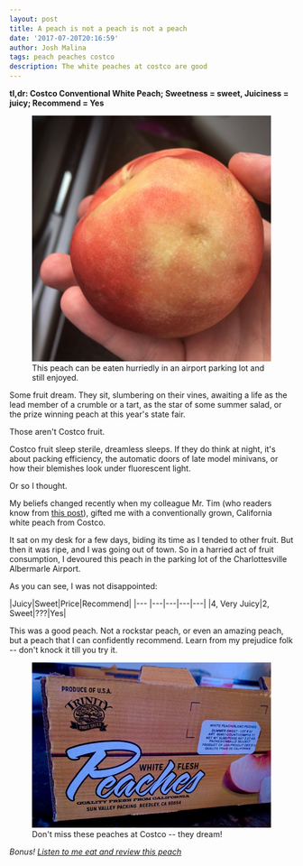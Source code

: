 ```yaml
---
layout: post
title: A peach is not a peach is not a peach
date: '2017-07-20T20:16:59'
author: Josh Malina
tags: peach peaches costco
description: The white peaches at costco are good
---
```


<b>tl,dr: Costco Conventional White Peach; Sweetness = sweet, Juiciness = juicy; Recommend = Yes</b>

<figure>
    <img src="/assets/images/costco_wh_conv_peach.jpg">
    <figcaption>This peach can be eaten hurriedly in an airport parking lot and still enjoyed.</figcaption>
</figure>

Some fruit dream. They sit, slumbering on their vines, awaiting a life as the lead member of a crumble or a tart,
as the star of some summer salad, or the prize winning peach at this year's state fair.

Those aren't Costco fruit.

Costco fruit sleep sterile, dreamless sleeps. If they do think at night, it's about packing efficiency, the automatic doors of
late model minivans, or how their blemishes look under fluorescent light.

Or so I thought.

My beliefs changed recently when my colleague
Mr. Tim (who readers know from <a href="/The_Center_Cannot_Hold.html">this post</a>), gifted me with a conventionally
grown, California white peach from Costco.

It sat on my desk for a few days, biding its time as I tended to other fruit. But then it was ripe, and I was going
out of town. So in a harried act of fruit consumption, I devoured this peach in the parking lot of the
 Charlottesville Albermarle Airport.

 As you can see, I was not disappointed:

|Juicy|Sweet|Price|Recommend|
|--- |---|---|---|---|
|4, Very Juicy|2, Sweet|???|Yes|


This was a good peach. Not a rockstar peach, or even an amazing peach, but a peach that I can confidently
recommend. Learn from my prejudice folk -- don't knock it till you try it.


<figure>
    <img src="/assets/images/fruit_box_costco.jpg">
    <figcaption>Don't miss these peaches at Costco -- they dream!</figcaption>
</figure>

<em>Bonus! <a href="https://clyp.it/jz0uf5nh">Listen to me eat and review this peach</a>


<!--

But that was before I came to work one day and met a certain, unassuming peach. It was white, conventionally grown, and sitting
unassumingly on a paper napkin on my desk. Beneath it, scrawled in blue ink, was a single word -- Costco.


But as I eat my fruit, I'm not too big to eat my words. And a recent fruit gift by my dear colleague Mr. Tim has brought about a
change of mind.

There I was, standing in the Charlottesville Albermarle Airport on a Thursday afternoon, eating -- with equal parts surprise
 and enjoyment -- a conventional, California grown, Costco white peach.

 After so many stone fruit, of higher birth, failing to live up to their vaulted pedigree, here I met a fruit of juiciness level "very juicy"
  and sweetness level "sweet"



A freshly plucked peach from the sun kissed branches of Chiles orchard? Yes, please. Or a just ripe tomatoe from a colleague's garden? Por que no?
But a peach from Costco? Is it about a store like that

Costco fruit are born out of convenience, cost cutting, and cold corporate accounting. They don't dream but sit unconsciouly, They are the forgotten, urban youth of America's inner cities. They don't dream -- they merely sleep. The await a short,
life of mediocrity and mindless consumption. They get gunned down walking to school (what?).

The fruit at Costco are the

result of bulk, convenience and cold corporate accounting,

Costco is a behemoth of bulk and convenience, of loveless, commodified products that should taste more like fossil fuels
and the wood in corporate board rooms than a well loved, farm raised piece of prdouce.


, that shouldn't produce anything that doesn't require ketchup

 paneled board rooms than quality produce. They should be mediocre.

maybe just as the juice in some yuppie gym. What that is to be enjoyed.


or just being enjoyed alone, dripping down the cheeks of some sun

waiting for the day when they are


held in the hands
of some sweet child, racing from car to kitchen to be washed, and cut, and baked in a pie



and baked in a delicious gallete.
To be enjoyed amongst good friends, good wine,


You should not be reading about this peach.


It should have lived a life of mediocrity in the Costco produce section,
or dropped and squashed

 died in the uncaring florescent light of the Costco
produce section

 wasn't meant for  was not meant to be should not have been liked. It's from Costco, first of all, a behemoth of bulk and
convenience that I sooner associate with

sun swept parking lots and suburban sprawl than sweet and
 sumptous stone fruit.

I wasn't planning on like this peach. It's from Costco, a behemoth of bulk and convenience that I
don't associate with high quality. No offence meant, loyal Costco customers -- I am just
a prejudiced yuppie from the burbs with a nose aimed so high in the air it's a miracle I noticed
this peach at all.

But I did notice it -- sitting there meekly on my desk at work, on a crumpled napkin with the word "Costco"
scrawled beneath it in blue ink.

Since I've started this blog, and started talking non-stop about it at work, and involving
my colleagues in various fruit tastings, some of my coworkers have indulged my
newly found passion with gifts of fruit left at my desk. Like some exotic king of yore, returning to
his throne in the morning to find the day's tribute ... well that's about where the similarity
stops.

Anyway, friend of the blog Mr. Tim, who appeared in <a href="">this post</a>, gifted me a peach
for a review. Mr. Tim is a family man, and so the bulk offerings of a giant like costco
probably suits his needs more so than a man whose children are blog posts.




juicyness = very juicy, sweetness = sweet

-->